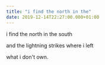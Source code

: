 ```yaml
---
title: "i find the north in the"
date: 2019-12-14T22:27:00.000+01:00
---
```

i find the north in the south

and the lightning strikes where i left

what i don't own.
